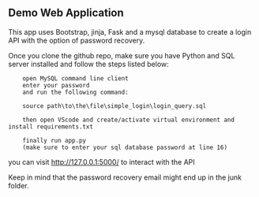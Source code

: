 ## Demo Web Application

This app uses Bootstrap, jinja, Fask and a mysql database
to create a login API with the option of password recovery.

Once you clone the github repo, make sure you have Python and SQL server installed
and follow the steps listed below:

        open MySQL command line client
        enter your password
        and run the following command:

        source path\to\the\file\simple_login\login_query.sql

        then open VScode and create/activate virtual environment and install requirements.txt

        finally run app.py
        (make sure to enter your sql database password at line 16)

you can visit http://127.0.0.1:5000/ to interact with the API

Keep in mind that the password recovery email might end up in the junk folder.